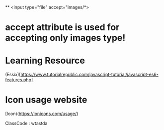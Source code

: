 ** <input type="file" accept="images/*>

# accept attribute is used for accepting only images type! 

# Learning Resource

  (Essix)[https://www.tutorialrepublic.com/javascript-tutorial/javascript-es6-features.php]
  
 # Icon usage website
  [Icon)(https://ionicons.com/usage/)
  
  


 ClassCode : wtastda

